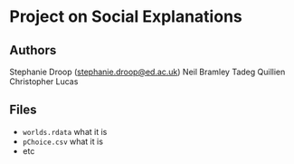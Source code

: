 # Project on Social Explanations

## Authors
Stephanie Droop (stephanie.droop@ed.ac.uk)
Neil Bramley
Tadeg Quillien
Christopher Lucas

## Files
 - `worlds.rdata` what it is
 - `pChoice.csv` what it is
 - etc
